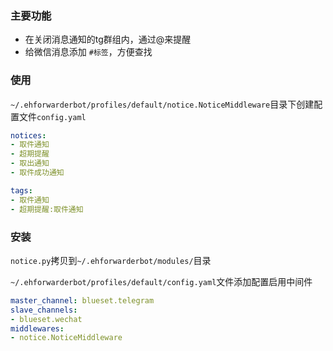 
### 主要功能

- 在关闭消息通知的tg群组内，通过@来提醒
- 给微信消息添加 `#标签`，方便查找

### 使用  

`~/.ehforwarderbot/profiles/default/notice.NoticeMiddleware`目录下创建配置文件`config.yaml`  

```yaml
notices:
- 取件通知
- 超期提醒
- 取出通知
- 取件成功通知

tags:
- 取件通知
- 超期提醒:取件通知
```

### 安装

`notice.py`拷贝到`~/.ehforwarderbot/modules/`目录  

`~/.ehforwarderbot/profiles/default/config.yaml`文件添加配置启用中间件

```yaml
master_channel: blueset.telegram
slave_channels:
- blueset.wechat
middlewares:
- notice.NoticeMiddleware
```
